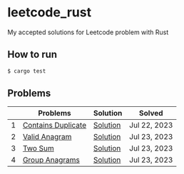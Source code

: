 # leetcode_rust

My accepted solutions for Leetcode problem with Rust

## How to run

```bash
$ cargo test
```

## Problems

| | Problems | Solution | Solved |
| ------------- | ------------- | ------------- | ------------- |
| 1 | [Contains Duplicate](https://leetcode.com/problems/contains-duplicate/) | [Solution](https://github.com/Kourin1996/leetcode_rust/blob/main/src/problems/easy/contains_duplicate/solution.rs) | Jul 22, 2023 |
| 2 | [Valid Anagram](https://leetcode.com/problems/valid-anagram/) | [Solution](https://github.com/Kourin1996/leetcode_rust/blob/main/src/problems/easy/valid_anagram/solution.rs) | Jul 23, 2023 |
| 3 | [Two Sum](https://leetcode.com/problems/two-sum/) | [Solution](https://github.com/Kourin1996/leetcode_rust/blob/main/src/problems/easy/two_sum/solution.rs) | Jul 23, 2023 |
| 4 | [Group Anagrams](https://leetcode.com/problems/group-anagrams/) | [Solution](https://github.com/Kourin1996/leetcode_rust/blob/main/src/problems/easy/group_anagrams/solution.rs) | Jul 23, 2023 |
